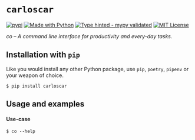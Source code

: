 # `carloscar`
[![pypi](https://badge.fury.io/py/carloscar.svg)](https://pypi.python.org/pypi/carloscar/)
[![Made with Python](https://img.shields.io/pypi/pyversions/carloscar)](https://www.python.org/)
[![Type hinted - mypy validated](https://img.shields.io/badge/typehinted-yes-teal)](https://github.com/kalaspuff/carloscar-cli)
[![MIT License](https://img.shields.io/github/license/kalaspuff/carloscar.svg)](https://github.com/kalaspuff/carloscar-cli/blob/master/LICENSE)

*co – A command line interface for productivity and every-day tasks.*


## Installation with `pip`
Like you would install any other Python package, use `pip`, `poetry`, `pipenv` or your weapon of choice.
```
$ pip install carloscar
```


## Usage and examples

#### Use-case
```
$ co --help
```
